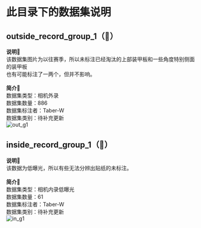 # 此目录下的数据集说明
## outside_record_group_1（🚀）
**说明📖**<br>
该数据集图片为以往赛季，所以未标注已经淘汰的上部装甲板和一些角度特别侧面的装甲板<br>
也有可能标注了一两个，但并不影响。<br>
<br>
**简介📖**<br>
数据集类型：相机外录<br>
数据集数量：886<br>
数据集标注者：Taber-W<br>
数据集类别：待补充更新<br>
![out_g1]()
<br>
## inside_record_group_1（🚀）
**说明📖**<br>
该数据为低曝光，所以有些无法分辨出贴纸的未标注。<br>
<br>
**简介📖**<br>
数据集类型：相机内录低曝光<br>
数据集数量：61<br>
数据集标注者：Taber-W<br>
数据集类别：待补充更新<br>
![in_g1]()


    
